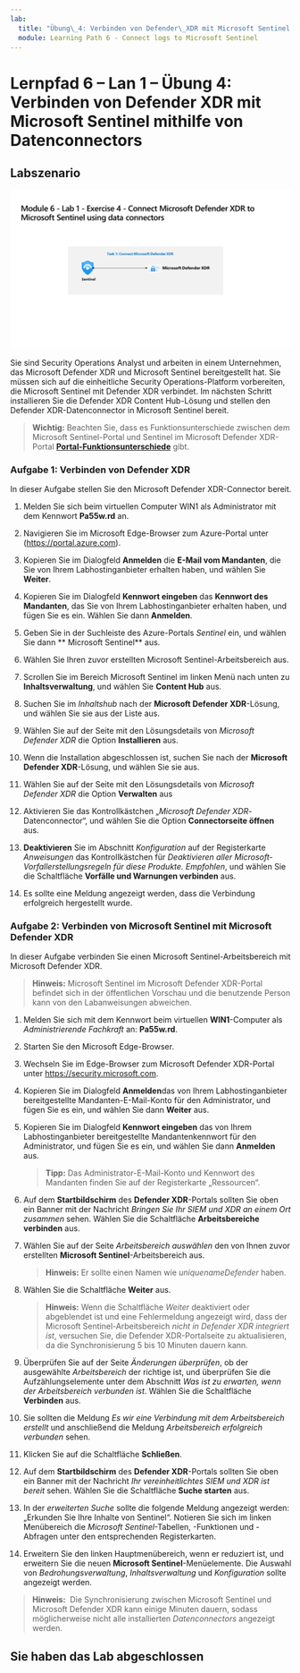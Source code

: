 ```yaml
---
lab:
  title: "Übung\_4: Verbinden von Defender\_XDR mit Microsoft Sentinel mithilfe von Datenconnectors"
  module: Learning Path 6 - Connect logs to Microsoft Sentinel
---
```


# Lernpfad 6 – Lan 1 – Übung 4: Verbinden von Defender XDR mit Microsoft Sentinel mithilfe von Datenconnectors

## Labszenario

![Übersicht über Lab.](../Media/SC-200-Lab_Diagrams_Mod6_L1_Ex4.png)

Sie sind Security Operations Analyst und arbeiten in einem Unternehmen, das Microsoft Defender XDR und Microsoft Sentinel bereitgestellt hat. Sie müssen sich auf die einheitliche Security Operations-Platform vorbereiten, die Microsoft Sentinel mit Defender XDR verbindet. Im nächsten Schritt installieren Sie die Defender XDR Content Hub-Lösung und stellen den Defender XDR-Datenconnector in Microsoft Sentinel bereit.

>**Wichtig:** Beachten Sie, dass es Funktionsunterschiede zwischen dem Microsoft Sentinel-Portal und Sentinel im Microsoft Defender XDR-Portal **[Portal-Funktionsunterschiede](https://learn.microsoft.com/azure/sentinel/microsoft-sentinel-defender-portal#capability-differences-between-portals)** gibt.

### Aufgabe 1: Verbinden von Defender XDR

In dieser Aufgabe stellen Sie den Microsoft Defender XDR-Connector bereit.

1. Melden Sie sich beim virtuellen Computer WIN1 als Administrator mit dem Kennwort **Pa55w.rd** an.  

1. Navigieren Sie im Microsoft Edge-Browser zum Azure-Portal unter (<https://portal.azure.com>).

1. Kopieren Sie im Dialogfeld **Anmelden** die **E-Mail vom Mandanten**, die Sie von Ihrem Labhostinganbieter erhalten haben, und wählen Sie **Weiter**.

1. Kopieren Sie im Dialogfeld **Kennwort eingeben** das **Kennwort des Mandanten**, das Sie von Ihrem Labhostinganbieter erhalten haben, und fügen Sie es ein. Wählen Sie dann **Anmelden**.

1. Geben Sie in der Suchleiste des Azure-Portals *Sentinel* ein, und wählen Sie dann ** Microsoft Sentinel** aus.

1. Wählen Sie Ihren zuvor erstellten Microsoft Sentinel-Arbeitsbereich aus.

1. Scrollen Sie im Bereich Microsoft Sentinel im linken Menü nach unten zu **Inhaltsverwaltung**, und wählen Sie **Content Hub** aus.

1. Suchen Sie im *Inhaltshub* nach der **Microsoft Defender XDR**-Lösung, und wählen Sie sie aus der Liste aus.

1. Wählen Sie auf der Seite mit den Lösungsdetails von *Microsoft Defender XDR* die Option **Installieren** aus.

1. Wenn die Installation abgeschlossen ist, suchen Sie nach der **Microsoft Defender XDR**-Lösung, und wählen Sie sie aus.

1. Wählen Sie auf der Seite mit den Lösungsdetails von *Microsoft Defender XDR* die Option **Verwalten** aus

1. Aktivieren Sie das Kontrollkästchen „*Microsoft Defender XDR*-Datenconnector“, und wählen Sie die Option **Connectorseite öffnen** aus.

1. **Deaktivieren** Sie im Abschnitt *Konfiguration* auf der Registerkarte *Anweisungen* das Kontrollkästchen für *Deaktivieren aller Microsoft-Vorfallerstellungsregeln für diese Produkte. Empfohlen*, und wählen Sie die Schaltfläche **Vorfälle und Warnungen verbinden** aus.

1. Es sollte eine Meldung angezeigt werden, dass die Verbindung erfolgreich hergestellt wurde.

### Aufgabe 2: Verbinden von Microsoft Sentinel mit Microsoft Defender XDR

In dieser Aufgabe verbinden Sie einen Microsoft Sentinel-Arbeitsbereich mit Microsoft Defender XDR.

>**Hinweis:** Microsoft Sentinel im Microsoft Defender XDR-Portal befindet sich in der öffentlichen Vorschau und die benutzende Person kann von den Labanweisungen abweichen.

1. Melden Sie sich mit dem Kennwort beim virtuellen **WIN1**-Computer als *Administrierende Fachkraft* an: **Pa55w.rd**.  

1. Starten Sie den Microsoft Edge-Browser.

1. Wechseln Sie im Edge-Browser zum Microsoft Defender XDR-Portal unter <https://security.microsoft.com>.

1. Kopieren Sie im Dialogfeld **Anmelden**das von Ihrem Labhostinganbieter bereitgestellte Mandanten-E-Mail-Konto für den Administrator, und fügen Sie es ein, und wählen Sie dann **Weiter** aus.

1. Kopieren Sie im Dialogfeld **Kennwort eingeben** das von Ihrem Labhostinganbieter bereitgestellte Mandantenkennwort für den Administrator, und fügen Sie es ein, und wählen Sie dann **Anmelden** aus.

    >**Tipp:** Das Administrator-E-Mail-Konto und Kennwort des Mandanten finden Sie auf der Registerkarte „Ressourcen“.

1. Auf dem **Startbildschirm** des **Defender XDR**-Portals sollten Sie oben ein Banner mit der Nachricht *Bringen Sie Ihr SIEM und XDR an einem Ort zusammen* sehen. Wählen Sie die Schaltfläche **Arbeitsbereiche verbinden** aus.

1. Wählen Sie auf der Seite *Arbeitsbereich auswählen* den von Ihnen zuvor erstellten **Microsoft Sentinel**-Arbeitsbereich aus.

    >**Hinweis:** Er sollte einen Namen wie *uniquenameDefender* haben.

1. Wählen Sie die Schaltfläche **Weiter** aus.

    >**Hinweis:** Wenn die Schaltfläche *Weiter* deaktiviert oder abgeblendet ist und eine Fehlermeldung angezeigt wird, dass der Microsoft Sentinel-Arbeitsbereich *nicht in Defender XDR integriert ist*, versuchen Sie, die Defender XDR-Portalseite zu aktualisieren, da die Synchronisierung 5 bis 10 Minuten dauern kann.

1. Überprüfen Sie auf der Seite *Änderungen überprüfen*, ob der ausgewählte *Arbeitsbereich* der richtige ist, und überprüfen Sie die Aufzählungselemente unter dem Abschnitt *Was ist zu erwarten, wenn der Arbeitsbereich verbunden ist*. Wählen Sie die Schaltfläche **Verbinden** aus.

1. Sie sollten die Meldung *Es wir eine Verbindung mit dem Arbeitsbereich erstellt* und anschließend die Meldung *Arbeitsbereich erfolgreich verbunden* sehen.

1. Klicken Sie auf die Schaltfläche **Schließen**.

1. Auf dem **Startbildschirm** des **Defender XDR**-Portals sollten Sie oben ein Banner mit der Nachricht *Ihr vereinheitlichtes SIEM und XDR ist bereit* sehen. Wählen Sie die Schaltfläche **Suche starten** aus.

1. In der *erweiterten Suche* sollte die folgende Meldung angezeigt werden: „Erkunden Sie Ihre Inhalte von Sentinel“. Notieren Sie sich im linken Menübereich die *Microsoft Sentinel*-Tabellen, -Funktionen und -Abfragen unter den entsprechenden Registerkarten.

1. Erweitern Sie den linken Hauptmenübereich, wenn er reduziert ist, und erweitern Sie die neuen **Microsoft Sentinel**-Menüelemente. Die Auswahl von *Bedrohungsverwaltung*, *Inhaltsverwaltung* und *Konfiguration* sollte angezeigt werden.

 >**Hinweis:**  Die Synchronisierung zwischen Microsoft Sentinel und Microsoft Defender XDR kann einige Minuten dauern, sodass möglicherweise nicht alle installierten *Datenconnectors* angezeigt werden.

## Sie haben das Lab abgeschlossen
